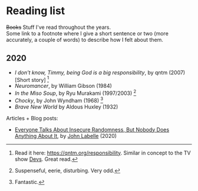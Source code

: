 # Reading list

~~Books~~ Stuff I've read throughout the years.  
Some link to a footnote where I give a short sentence or two (more accurately, a couple of words) to describe how I felt about them.

## 2020

* _I don't know, Timmy, being God is a big responsibility_, by qntm (2007) [Short story] [^responsibility]
* _Neuromancer_, by William Gibson (1984)
* _In the Miso Soup_, by Ryu Murakami (1997/2003) [^miso]
* _Chocky_, by John Wyndham (1968) [^chocky]
* _Brave New World_ by Aldous Huxley (1932)


Articles + Blog posts:

* [Everyone Talks About Insecure Randomness, But Nobody Does Anything About It](https://www.airza.net/2020/11/09/everyone-talks-about-insecure-randomness-but-nobody-does-anything-about-it.html), by [John Labelle](https://www.airza.net) (2020)

[^responsibility]: Read it here: https://qntm.org/responsibility. Similar in concept to the TV show [Devs](https://en.wikipedia.org/wiki/Devs). Great read.
[^miso]: Suspenseful, eerie, disturbing. Very odd.
[^chocky]: Fantastic.
